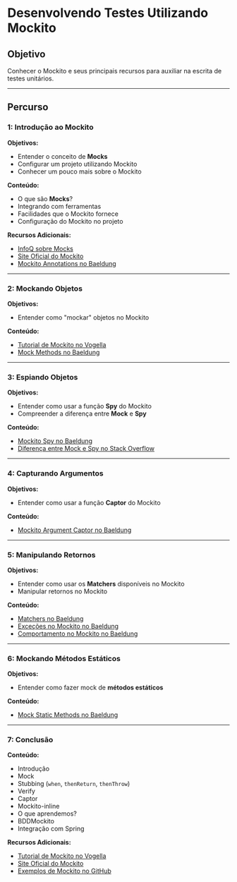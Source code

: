 # Desenvolvendo Testes Utilizando Mockito

## Objetivo

Conhecer o Mockito e seus principais recursos para auxiliar na escrita de testes unitários.

---

## Percurso

### 1: Introdução ao Mockito

**Objetivos:**

- Entender o conceito de **Mocks**
- Configurar um projeto utilizando Mockito
- Conhecer um pouco mais sobre o Mockito

**Conteúdo:**

- O que são **Mocks**?
- Integrando com ferramentas
- Facilidades que o Mockito fornece
- Configuração do Mockito no projeto

**Recursos Adicionais:**

- [InfoQ sobre Mocks](https://www.infoq.com/br/articles/mocks-stubs-testing)
- [Site Oficial do Mockito](https://site.mockito.org/)
- [Mockito Annotations no Baeldung](https://www.baeldung.com/mockito-annotations)

---

### 2: Mockando Objetos

**Objetivos:**

- Entender como "mockar" objetos no Mockito

**Conteúdo:**

- [Tutorial de Mockito no Vogella](https://www.vogella.com/tutorials/Mockito/article.html)
- [Mock Methods no Baeldung](https://www.baeldung.com/mockito-mock-methods)

---

### 3: Espiando Objetos

**Objetivos:**

- Entender como usar a função **Spy** do Mockito
- Compreender a diferença entre **Mock** e **Spy**

**Conteúdo:**

- [Mockito Spy no Baeldung](https://www.baeldung.com/mockito-spy)
- [Diferença entre Mock e Spy no Stack Overflow](https://stackoverflow.com/questions/28295625/mockito-spy-vs-mock)

---

### 4: Capturando Argumentos

**Objetivos:**

- Entender como usar a função **Captor** do Mockito

**Conteúdo:**

- [Mockito Argument Captor no Baeldung](https://www.baeldung.com/mockito-argument-captor)

---

### 5: Manipulando Retornos

**Objetivos:**

- Entender como usar os **Matchers** disponíveis no Mockito
- Manipular retornos no Mockito

**Conteúdo:**

- [Matchers no Baeldung](https://www.baeldung.com/mockito-argument-matchers)
- [Exceções no Mockito no Baeldung](https://www.baeldung.com/mockito-exceptions)
- [Comportamento no Mockito no Baeldung](https://www.baeldung.com/mockito-behavior)

---

### 6: Mockando Métodos Estáticos

**Objetivos:**

- Entender como fazer mock de **métodos estáticos**

**Conteúdo:**

- [Mock Static Methods no Baeldung](https://www.baeldung.com/mockito-mock-static-methods)

---

### 7: Conclusão

**Conteúdo:**

- Introdução
- Mock
- Stubbing (`when`, `thenReturn`, `thenThrow`)
- Verify
- Captor
- Mockito-inline
- O que aprendemos?
- BDDMockito
- Integração com Spring

**Recursos Adicionais:**

- [Tutorial de Mockito no Vogella](https://www.vogella.com/tutorials/Mockito/article.html)
- [Site Oficial do Mockito](https://site.mockito.org/)
- [Exemplos de Mockito no GitHub](https://github.com/mockito/mockito/wiki)
